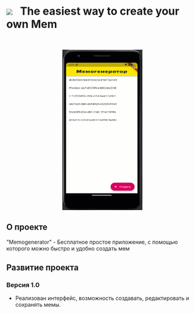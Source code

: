 # [<img src="https://storage.googleapis.com/cms-storage-bucket/6a07d8a62f4308d2b854.svg"  width="75">](https://flutter.dev/) &nbsp;&nbsp;The easiest way to create your own Mem

<br/>

<p align="center">
  <img src="https://github.com/RNOVOSELOV/flutter_memogenerator/blob/main/resources/memogenerator.gif" width="210" height="420" />
</p>

## О проекте

"Memogenerator" - Бесплатное простое приложение, с помощью которого можно быстро и удобно создать мем

## Развитие проекта

### Версия 1.0

- Реализован интерфейс, возможность создавать, редактировать и сохранять мемы.
